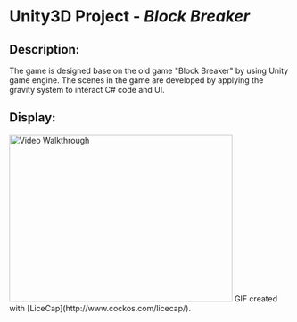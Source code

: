 # Unity3D Project - *Block Breaker*

## Description:

The game is designed base on the old game "Block Breaker" by using Unity game engine.  The scenes in the game are developed by applying the gravity system to interact C# code and UI.

## Display:

<img src='https://github.com/lxy878/Block_Breaker/blob/master/BlockBreakerDemo.gif' width="400" height="300" title='Video Walkthrough' width='' alt='Video Walkthrough' />
GIF created with [LiceCap](http://www.cockos.com/licecap/).
